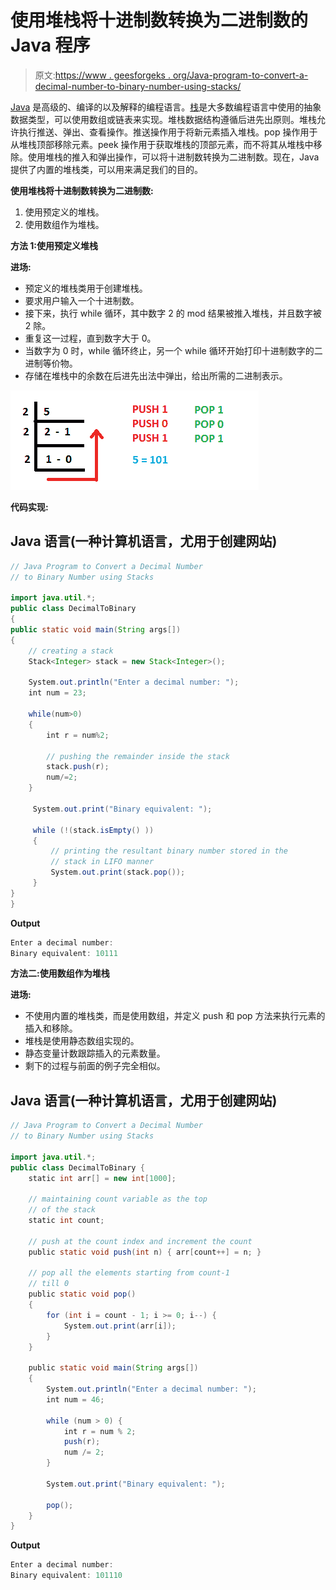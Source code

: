 # 使用堆栈将十进制数转换为二进制数的 Java 程序

> 原文:[https://www . geesforgeks . org/Java-program-to-convert-a-decimal-number-to-binary-number-using-stacks/](https://www.geeksforgeeks.org/java-program-to-convert-a-decimal-number-to-binary-number-using-stacks/)

[Java](https://www.geeksforgeeks.org/introduction-to-java/) 是高级的、编译的以及解释的编程语言。[栈](https://www.geeksforgeeks.org/stack-data-structure/)是大多数编程语言中使用的抽象数据类型，可以使用数组或链表来实现。堆栈数据结构遵循后进先出原则。堆栈允许执行推送、弹出、查看操作。推送操作用于将新元素插入堆栈。pop 操作用于从堆栈顶部移除元素。peek 操作用于获取堆栈的顶部元素，而不将其从堆栈中移除。使用堆栈的推入和弹出操作，可以将十进制数转换为二进制数。现在，Java 提供了内置的堆栈类，可以用来满足我们的目的。

**使用堆栈将十进制数转换为二进制数:**

1.  使用预定义的堆栈。
2.  使用数组作为堆栈。

**方法 1:使用预定义堆栈**

**进场:**

*   预定义的堆栈类用于创建堆栈。
*   要求用户输入一个十进制数。
*   接下来，执行 while 循环，其中数字 2 的 mod 结果被推入堆栈，并且数字被 2 除。
*   重复这一过程，直到数字大于 0。
*   当数字为 0 时，while 循环终止，另一个 while 循环开始打印十进制数字的二进制等价物。
*   存储在堆栈中的余数在后进先出法中弹出，给出所需的二进制表示。

![](img/49bd99f09e64e71120e4d80849b70d79.png)

**代码实现:**

## Java 语言(一种计算机语言，尤用于创建网站)

```java
// Java Program to Convert a Decimal Number 
// to Binary Number using Stacks

import java.util.*;
public class DecimalToBinary
{
public static void main(String args[])
{
    // creating a stack 
    Stack<Integer> stack = new Stack<Integer>();

    System.out.println("Enter a decimal number: ");
    int num = 23;

    while(num>0)
    {
        int r = num%2;

        // pushing the remainder inside the stack
        stack.push(r);
        num/=2;
    }

     System.out.print("Binary equivalent: ");

     while (!(stack.isEmpty() ))
     {
         // printing the resultant binary number stored in the 
         // stack in LIFO manner
         System.out.print(stack.pop());
     }
}
}
```

**Output**

```java
Enter a decimal number: 
Binary equivalent: 10111
```

**方法二:使用数组作为堆栈**

**进场:**

*   不使用内置的堆栈类，而是使用数组，并定义 push 和 pop 方法来执行元素的插入和移除。
*   堆栈是使用静态数组实现的。
*   静态变量计数跟踪插入的元素数量。
*   剩下的过程与前面的例子完全相似。

## Java 语言(一种计算机语言，尤用于创建网站)

```java
// Java Program to Convert a Decimal Number
// to Binary Number using Stacks

import java.util.*;
public class DecimalToBinary {
    static int arr[] = new int[1000];

    // maintaining count variable as the top
    // of the stack
    static int count;

    // push at the count index and increment the count
    public static void push(int n) { arr[count++] = n; }

    // pop all the elements starting from count-1
    // till 0
    public static void pop()
    {
        for (int i = count - 1; i >= 0; i--) {
            System.out.print(arr[i]);
        }
    }

    public static void main(String args[])
    {
        System.out.println("Enter a decimal number: ");
        int num = 46;

        while (num > 0) {
            int r = num % 2;
            push(r);
            num /= 2;
        }

        System.out.print("Binary equivalent: ");

        pop();
    }
}
```

**Output**

```java
Enter a decimal number: 
Binary equivalent: 101110
```